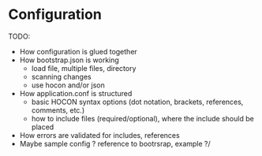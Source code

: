 # Configuration

TODO:

- How configuration is glued together
- How bootstrap.json is working
  - load file, multiple files, directory
  - scanning changes
  - use hocon and/or json
- How application.conf is structured
  - basic HOCON syntax options (dot notation, brackets, references, comments, etc.)
  - how to include files (required/optional), where the include should be placed
- How errors are validated for includes, references
- Maybe sample config ? reference to bootrsrap, example ?/
